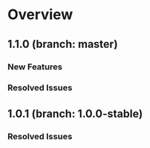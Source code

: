 # Overview

## 1.1.0 (branch: master)

### New Features

### Resolved Issues

## 1.0.1 (branch: 1.0.0-stable)

### Resolved Issues
